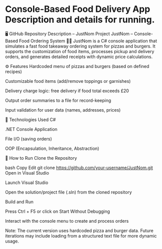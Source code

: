 # Console-Based Food Delivery App Description and details for running.

🖥️ GitHub Repository Description – JustNom Project
JustNom – Console-Based Food Ordering System 🍕🍔
JustNom is a C# console application that simulates a fast food takeaway ordering system for pizzas and burgers. It supports the customization of food items, processes pickup and delivery orders, and generates detailed receipts with dynamic price calculations.

⚙️ Features
Hardcoded menu of pizzas and burgers (based on defined recipes)

Customizable food items (add/remove toppings or garnishes)

Delivery charge logic: free delivery if food total exceeds £20

Output order summaries to a file for record-keeping

Input validation for user data (names, addresses, prices)

🧰 Technologies Used
C#

.NET Console Application

File I/O (saving orders)

OOP (Encapsulation, Inheritance, Abstraction)

🧪 How to Run
Clone the Repository

bash
Copy
Edit
git clone https://github.com/your-username/JustNom.git
Open in Visual Studio

Launch Visual Studio

Open the solution/project file (.sln) from the cloned repository

Build and Run

Press Ctrl + F5 or click on Start Without Debugging

Interact with the console menu to create and process orders

Note: The current version uses hardcoded pizza and burger data. Future iterations may include loading from a structured text file for more dynamic usage.
